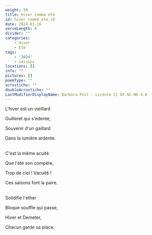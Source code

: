 ```yaml
---
weight: 50
title: Hiver comme été
id: hiver_comme_ete_18
date: 2024-01-16
verseLength: 6
divider: ""
categories:
    - Hiver
    - Eté
tags:
    - "2024"
    - saisons
locations: []
info: ""
pictures: []
poemType: ""
acrostiche: ""
doubleAcrostiche: ""
LastModifierDisplayName: Barbara Post - Licence CC BY-NC-ND 4.0
---
```

L'hiver est un vieillard

Guilleret qui s'édente,

Souvenir d'un gaillard

Dans la lumière ardente.

 \
C'est la même acuité

Que l'été son compère,

Trop de ciel ! Vacuité !

Ces saisons font la paire.

 \
Solidifié l'éther

Bloque souffle qui passe,

Hiver et Demeter,

Chacun garde sa place.

